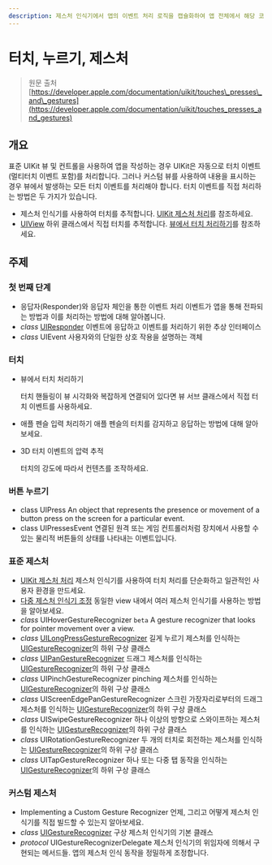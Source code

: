 ```yaml
---
description: 제스처 인식기에서 앱의 이벤트 처리 로직을 캡슐화하여 앱 전체에서 해당 코드를 재사용 할 수 있습니다.
---
```


# 터치, 누르기, 제스처

> 원문 출처  
> [https://developer.apple.com/documentation/uikit/touches\_presses\_and\_gestures](https://developer.apple.com/documentation/uikit/touches_presses_and_gestures)

## 개요

표준 UIKit 뷰 및 컨트롤을 사용하여 앱을 작성하는 경우 UIKit은 자동으로 터치 이벤트\(멀티터치 이벤트 포함\)를 처리합니다. 그러나 커스텀 뷰를 사용하여 내용을 표시하는 경우 뷰에서 발생하는 모든 터치 이벤트를 처리해야 합니다. 터치 이벤트를 직접 처리하는 방법은 두 가지가 있습니다.

* 제스처 인식기를 사용하여 터치를 추적합니다. [UIKit 제스처 처리](handling_uikit_gestures.md)를 참조하세요.
* [UIView](../views_and_controls/uiview.md) 하위 클래스에서 직접 터치를 추적합니다. [뷰에서 터치 처리하기](../../../etc/not-found.md)를 참조하세요.

## 주제

### 첫 번째 단계

* 응답자\(Responder\)와 응답자 체인을 통한 이벤트 처리 이벤트가 앱을 통해 전파되는 방법과 이를 처리하는 방법에 대해 알아봅니다.
* _class_ [UIResponder](uiresponder.md) 이벤트에 응답하고 이벤트를 처리하기 위한 추상 인터페이스
* _class_ UIEvent 사용자와의 단일한 상호 작용을 설명하는 객체

### 터치

* 뷰에서 터치 처리하기

  터치 핸들링이 뷰 시각화와 복잡하게 연결되어 있다면 뷰 서브 클래스에서 직접 터치 이벤트를 사용하세요.

* 애플 펜슬 입력 처리하기 애플 펜슬의 터치를 감지하고 응답하는 방법에 대해 알아보세요.
* 3D 터치 이벤트의 압력 추적

  터치의 강도에 따라서 컨텐츠를 조작하세요.

### 버튼 누르기

* class UIPress An object that represents the presence or movement of a button press on the screen for a particular event.
* class UIPressesEvent 연결된 원격 또는 게임 컨트롤러처럼 장치에서 사용할 수 있는 물리적 버튼들의 상태를 나타내는 이벤트입니다.

### 표준 제스처

* [UIKit 제스처 처리](handling_uikit_gestures.md) 제스처 인식기를 사용하여 터치 처리를 단순화하고 일관적인 사용자 환경을 만드세요.
* [다중 제스처 인식기 조정](coordinating-multiple-gesture-recognizers.md) 동일한 view 내에서 여러 제스처 인식기를 사용하는 방법을 알아보세요.
* _class_ UIHoverGestureRecognizer `beta` A gesture recognizer that looks for pointer movement over a view.
* _class_ [UILongPressGestureRecognizer](uilongpressgesturerecognizer.md) 길게 누르기 제스처를 인식하는 [UIGestureRecognizer](uigesturerecognizer.md)의 하위 구상 클래스
* _class_ [UIPanGestureRecognizer](uipangesturerecognizer/) 드래그 제스처를 인식하는 [UIGestureRecognizer](uigesturerecognizer.md)의 하위 구상 클래스
* _class_ UIPinchGestureRecognizer pinching 제스처를 인식하는 [UIGestureRecognizer](uigesturerecognizer.md)의 하위 구상 클래스
* _class_ UIScreenEdgePanGestureRecognizer 스크린 가장자리로부터의 드래그 제스처를 인식하는 [UIGestureRecognizer](uigesturerecognizer.md)의 하위 구상 클래스
* _class_ UISwipeGestureRecognizer 하나 이상의 방향으로 스와이프하는 제스처를 인식하는 [UIGestureRecognizer](uigesturerecognizer.md)의 하위 구상 클래스
* _class_ UIRotationGestureRecognizer 두 개의 터치로 회전하는 제스처를 인식하는 [UIGestureRecognizer](uigesturerecognizer.md)의 하위 구상 클래스
* _class_ UITapGestureRecognizer 하나 또는 다중 탭 동작을 인식하는 [UIGestureRecognizer](uigesturerecognizer.md)의 하위 구상 클래스

### 커스텀 제스처

* Implementing a Custom Gesture Recognizer 언제, 그리고 어떻게 제스처 인식기를 직접 빌드할 수 있는지 알아보세요.
* _class_ [UIGestureRecognizer](uigesturerecognizer.md) 구상 제스처 인식기의 기본 클래스
* _protocol_ UIGestureRecognizerDelegate 제스처 인식기의 위임자에 의해서 구현되는 메서드들. 앱의 제스처 인식 동작을 정밀하게 조정합니다.

